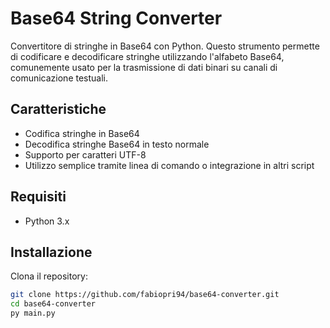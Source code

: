# Base64 String Converter

Convertitore di stringhe in Base64 con Python. Questo strumento permette di codificare e decodificare stringhe utilizzando l'alfabeto Base64, comunemente usato per la trasmissione di dati binari su canali di comunicazione testuali.

## Caratteristiche
- Codifica stringhe in Base64
- Decodifica stringhe Base64 in testo normale
- Supporto per caratteri UTF-8
- Utilizzo semplice tramite linea di comando o integrazione in altri script

## Requisiti
- Python 3.x

## Installazione
Clona il repository:
```bash
git clone https://github.com/fabiopri94/base64-converter.git
cd base64-converter
py main.py